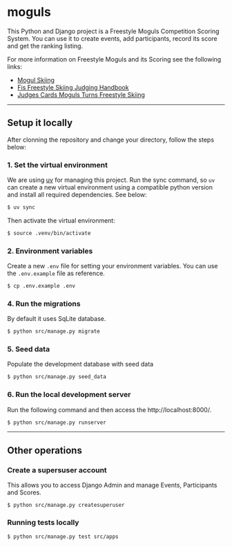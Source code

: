 # moguls

This Python and Django project is a Freestyle Moguls Competition Scoring System. You can use it to create events, add participants, record its score and get the ranking listing.

For more information on Freestyle Moguls and its Scoring see the following links:

- [Mogul Skiing](https://en.wikipedia.org/wiki/Mogul_skiing)
- [Fis Freestyle Skiing Judging Handbook](https://assets.fis-ski.com/f/252177/x/1eedc72758/freestyle-skiing-judging-handbook-august-2024.pdf)
- [Judges Cards Moguls Turns Freestyle Skiing](https://assets.fis-ski.com/f/252177/7ae160397a/judges_cards_moguls_turns_freestyle_skiing_2020.pdf)

---

## Setup it locally

After clonning the repository and change your directory, follow the steps below:

### 1. Set the virtual environment

We are using [uv](https://github.com/astral-sh/uv) for managing this project. Run the sync command, so `uv` can create a new virtual environment using a compatible python version and install all required dependencies. See below:

```bash
$ uv sync
```

Then activate the virtual environment:

```bash
$ source .venv/bin/activate
```

### 2. Environment variables

Create a new `.env` file for setting your environment variables. You can use the `.env.example` file as reference.

```bash
$ cp .env.example .env
```

### 4. Run the migrations

By default it uses SqLite database.

```bash
$ python src/manage.py migrate
```

### 5. Seed data

Populate the development database with seed data

```bash
$ python src/manage.py seed_data
```

### 6. Run the local development server

Run the following command and then access the http://localhost:8000/.

```bash
$ python src/manage.py runserver
```

---

## Other operations

### Create a supersuser account

This allows you to access Django Admin and manage Events, Participants and Scores.

```
$ python src/manage.py createsuperuser
```


### Running tests locally

```
$ python src/manage.py test src/apps
```
